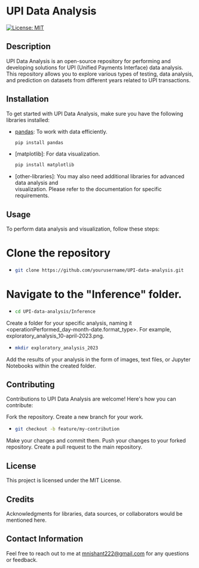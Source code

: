 # UPI Data Analysis

[![License: MIT](https://img.shields.io/badge/License-MIT-yellow.svg)](https://opensource.org/licenses/MIT)

## Description

UPI Data Analysis is an open-source repository for performing and developing solutions for UPI (Unified Payments Interface) data analysis. This repository allows you to explore various types of testing, data analysis, and prediction on datasets from different years related to UPI transactions.

## Installation

To get started with UPI Data Analysis, make sure you have the following libraries installed:

- [pandas](https://pandas.pydata.org/): To work with data efficiently.
  ```bash
  pip install pandas
- [matplotlib]: For data visualization.
  ```bash
  pip install matplotlib
- [other-libraries]: You may also need additional libraries for advanced data analysis and   
   visualization. Please refer to the documentation for specific requirements.

## Usage

To perform data analysis and visualization, follow these steps:

# Clone the repository
- ```bash
  git clone https://github.com/yourusername/UPI-data-analysis.git

# Navigate to the "Inference" folder.
- ```bash
  cd UPI-data-analysis/Inference

Create a folder for your specific analysis, naming it <operationPerformed_day-month-date.format_type>. For example, exploratory_analysis_10-april-2023.png.

- ```bash
  mkdir exploratory_analysis_2023

Add the results of your analysis in the form of images, text files, or Jupyter Notebooks within the created folder.


## Contributing
Contributions to UPI Data Analysis are welcome! Here's how you can contribute:

Fork the repository.
Create a new branch for your work.
- ```bash
  git checkout -b feature/my-contribution

Make your changes and commit them.
Push your changes to your forked repository.
Create a pull request to the main repository.

## License

This project is licensed under the MIT License.

## Credits

Acknowledgments for libraries, data sources, or collaborators would be mentioned here.

## Contact Information

Feel free to reach out to me at mnishant222@gmail.com for any questions or feedback.
